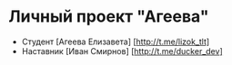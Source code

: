 # Личный проект "Агеева"

* Студент [Агеева Елизавета] [http://t.me/lizok_tlt]
* Наставник [Иван Смирнов] [http://t.me/ducker_dev]
